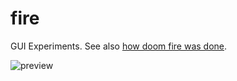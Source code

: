 # fire

GUI Experiments. See also [how doom fire was done](http://fabiensanglard.net/doom_fire_psx/).

![preview](fire.gif)
